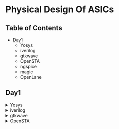 # Physical Design Of ASICs #
## Table of Contents ##
* [Day1](#Day1)
     * Yosys
     * iverilog
     * gtkwave
     * OpenSTA
     * ngspice
     * magic
     * OpenLane
## Day1 ##
<details>
    <summary>
     Yosys     
    </summary>
I installed Yosys using the following commands:    

```
$ git clone https://github.com/YosysHQ/yosys.git  
$ cd yosys-master   
$ sudo apt install make (If make is not installed please install it)   
$ sudo apt-get install build-essential clang bison flex \
    libreadline-dev gawk tcl-dev libffi-dev git \
    graphviz xdot pkg-config python3 libboost-system-dev \
    libboost-python-dev libboost-filesystem-dev zlib1g-dev
$ make config-gcc  
$ make   
$ sudo make install
```

Below is the screenshot showing successfull launch  

![Screenshot from 2023-07-31 09-49-23](https://github.com/V-Pranathi/iiitb-asic/assets/140998763/59e01e06-8888-4941-b74e-a5bfce71934e)
</details>
<details>
    <summary>
    iverilog 
    </summary>

I installed iverilog using the following command:
```
sudo apt-get install iverilog
```
Below is the screenshot showing successful launch:

![Screenshot from 2023-07-31 09-50-01](https://github.com/V-Pranathi/iiitb-asic/assets/140998763/968ce75b-ab04-4fd6-950e-f855497277a9)
</details>
<details>
<summary>
    gtkwave
</summary>
I installed gtkwave using the following command:

```
sudo apt-get install gtkwave
```

Below is the screenshot showing successful launch
![Screenshot from 2023-07-31 09-54-34](https://github.com/V-Pranathi/iiitb-asic/assets/140998763/a87a7a8c-f501-4b35-be79-7526b6daf53f)
![Screenshot from 2023-07-31 09-54-01](https://github.com/V-Pranathi/iiitb-asic/assets/140998763/89be5ae7-f754-4e20-8623-c5e5a810f271)
</details>
<details>
   <summary>
       OpenSTA
   </summary> 
    Installing OpenSTA using the following commands:  
    ```
    # Dependencies for OpenSTA
    sudo apt-get install cmake clang gcc tcl swig bison flex 
    # Commands to Install OpenSTA
    git clone https://github.com/The-OpenROAD-Project/OpenSTA.git
    cd OpenSTA
    mkdir build
    cd build
    cmake ..
    make
    sudo make install  
    ```

</details>
